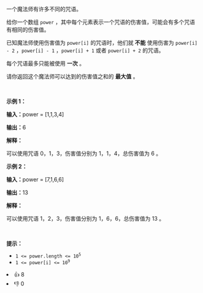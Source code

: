<p>一个魔法师有许多不同的咒语。</p>

<p>给你一个数组&nbsp;<code>power</code>&nbsp;，其中每个元素表示一个咒语的伤害值，可能会有多个咒语有相同的伤害值。</p>

<p>已知魔法师使用伤害值为&nbsp;<code>power[i]</code>&nbsp;的咒语时，他们就&nbsp;<strong>不能</strong>&nbsp;使用伤害为&nbsp;<code>power[i] - 2</code>&nbsp;，<code>power[i] - 1</code>&nbsp;，<code>power[i] + 1</code>&nbsp;或者&nbsp;<code>power[i] + 2</code>&nbsp;的咒语。</p>

<p>每个咒语最多只能被使用 <strong>一次</strong>&nbsp;。</p>

<p>请你返回这个魔法师可以达到的伤害值之和的 <strong>最大值</strong>&nbsp;。</p>

<p>&nbsp;</p>

<p><strong class="example">示例 1：</strong></p>

<div class="example-block"> 
 <p><span class="example-io"><b>输入：</b>power = [1,1,3,4]</span></p> 
</div>

<p><span class="example-io"><b>输出：</b>6</span></p>

<p><strong>解释：</strong></p>

<p>可以使用咒语 0，1，3，伤害值分别为 1，1，4，总伤害值为 6 。</p>

<p><strong class="example">示例 2：</strong></p>

<div class="example-block"> 
 <p><span class="example-io"><b>输入：</b>power = [7,1,6,6]</span></p> 
</div>

<p><span class="example-io"><b>输出：</b>13</span></p>

<p><strong>解释：</strong></p>

<p>可以使用咒语 1，2，3，伤害值分别为 1，6，6，总伤害值为 13 。</p>

<p>&nbsp;</p>

<p><strong>提示：</strong></p>

<ul> 
 <li><code>1 &lt;= power.length &lt;= 10<sup>5</sup></code></li> 
 <li><code>1 &lt;= power[i] &lt;= 10<sup>9</sup></code></li> 
</ul>

<div><li>👍 8</li><li>👎 0</li></div>